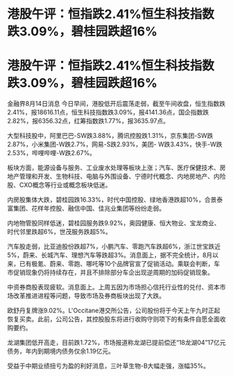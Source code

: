 # 港股午评：恒指跌2.41%恒生科技指数跌3.09%，碧桂园跌超16%

# 港股午评：恒指跌2.41%恒生科技指数跌3.09%，碧桂园跌超16%

金融界8月14日消息
今日早间，港股低开后震荡走弱，截至午间收盘，恒生指数跌2.41%，报18616.11点，恒生科技指数跌3.09%，报4141.36点，国企指数跌2.82%，报6356.32点，红筹指数跌1.77%，报3635.97点。

大型科技股中，阿里巴巴-SW跌3.88%，腾讯控股跌1.31%，京东集团-SW跌2.87%，小米集团-W跌2.7%，网易-S跌2.93%，美团-
W跌3.43%，快手-W跌2.53%，哔哩哔哩-W跌2.67%。

板块方面，能源设备与服务、工业废水处理等板块上涨；汽车、医疗保健技术、房地产管理和开发、生物科技、电脑与外围设备、宁德时代概念、内地房地产、内险股、CXO概念等行业或概念板块低迷。

内房股集体大跌，碧桂园跌16.33%，时代中国控股、绿地香港跌超10%，合景泰富集团、花样年控股、融信中国、佳兆业集团等纷纷走弱。

内地物管股同样低迷，碧桂园服务跌9.92%，奥园健康、恒大物业、宝龙商业、时代邻里跌超6%，世茂服务跌超5%。

汽车股走弱，比亚迪股份跌超7%，小鹏汽车、零跑汽车跌超6%，浙江世宝跌近5%，蔚来、长城汽车、理想汽车等跌超3%。消息面上，据不完全统计，8月以来，已有极氪、蔚来、零跑、哪吒等10个品牌官宣了促销活动。乘联会判断，车市促销现象仍将持续存在，并且不排除部分车企出现逆周期的加码促销现象。

中资券商股表现疲软。消息面上。上周五因为市场担心信托行业性的兑付、资本市场改革推进进程等问题，导致市场及券商板块出现了大跌。

欧舒丹复牌涨9.02%。L'Occitane港交所公告，公司股份将于今天上午九时正起恢复买卖。此前，公司公告，其控股股东将进行收购守则项下的有条件自愿全面收购要约。

龙湖集团低开高走，目前跌1.72%，市场报道称龙湖已提前偿还“18龙湖04”17亿元债务，年内到期境内债务仅余1.19亿元。

受益于中期业绩扭亏为盈的利好消息，三叶草生物-B大幅走强，涨幅35%。

